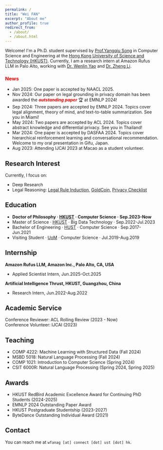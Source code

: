 ```yaml
---
permalink: /
title: "Wei FAN"
excerpt: "About me"
author_profile: true
redirect_from: 
  - /about/
  - /about.html
---
```


Welcome! I'm a Ph.D. student supervised by [Prof.Yangqiu Song](https://www.cse.ust.hk/~yqsong/) in Computer Science and Engineering at the [Hong Kong University of Science and Technology (HKUST)](https://hkust.edu.hk/). Currently, I am a research intern at Amazon Rufus LLM in Palo Alto, working with [Dr. Wenlin Yao](https://scholar.google.com/citations?user=qwo2A24AAAAJ) and [Dr. Zheng Li](https://scholar.google.com.hk/citations?user=P6fwn4AAAAAJ&hl).



### <font color="#FF0000">News</font>
- Jan 2025: One paper is accepted by NAACL 2025.
- Nov 2024: Our paper on legal grounding in privacy domain has been awarded the ***<font color="#FF0000">outstanding paper</font>*** 🏆 at EMNLP 2024!
- Sep 2024: Three papers are accepted by EMNLP 2024. Topics cover legal alignment, theory of mind, and text-to-table summarization. See you in Miami!
- May 2024: Two papers are accepted by ACL 2024. Topics cover abstract knowledge and differential privacy. See you in Thailand!
- Mar 2024: One paper is accepted by DASFAA 2024. Topics cover hierarchical reinforcement learning and conversational recommendation. Welcome to my oral presentation in Gifu, Japan.
- Aug 2023: Attending IJCAI 2023 at Macao as a student volunteer.

## Research Interest
<!-- My primary research focus is on **retrieval** and **logical reasoning**, with a special interest in the theory and application of legal NLP, large-scale knowledge graphs, and recommender systems. -->
Currently, I focus on:
- Deep Research
- Legal Reasoning: [Legal Rule Induction](https://arxiv.org/abs/2505.14104), [GoldCoin](https://arxiv.org/abs/2406.11149), [Privacy Checklist](https://arxiv.org/abs/2408.10053)


## Education

-  **Doctor of Philosophy · [HKUST](https://hkust.edu.hk/) · Computer Science · Sep.2023-Now**
-  Master of Science · [HKUST](https://hkust.edu.hk/) · Big Data Technology · Sep.2022-Jul.2023
-  Bachelor of Engineering · [HUST](https://hust.edu.cn/) · Computer Science · Sep.2017-Jun.2021
-  Visiting Student · [UoM](https://www.manchester.ac.uk/) · Computer Science · Jul.2019-Aug.2019
  
## Internship
**Amazon Rufus LLM, Amazon Inc., Palo Alto, CA, USA**
- Applied Scientist Intern, Jun.2025-Oct.2025
  
**Artificial Intelligence Thrust, HKUST, Guangzhou, China**
- Research Intern, Jun.2022-Aug.2022

## Academic Service
Conference Reviewer: ACL Rolling Review (2023 - Now)
<br>Conference Volunteer: IJCAI (2023)

## Teaching
- COMP 4222: Machine Learning with Structured Data (Fall 2024)
- MSBD 5018: Natural Language Processing (Fall 2024)
- COMP 1021: Introduction to Computer Science (Spring 2024)
- CSIT 6000R: Natural Language Processing (Spring 2024, Spring 2025)


## Awards
- HKUST RedBird Academic Excellence Award for Continuing PhD Students (2024-2025)
- EMNLP 2024 Outstanding Paper Award
- HKUST Postgraduate Studentship (2023-2027)
- ByteDance Outstanding Individual Award (2021)

## Contact
You can reach me at `wfanag [at] connect [dot] ust [dot] hk`.

<script type='text/javascript' id='clustrmaps' src='//cdn.clustrmaps.com/map_v2.js?cl=ffffff&w=350&t=m&d=JH7LPAxuPOUwmpB8ZB01Fa168e4WMQg10LG3FtRaggk&co=4b98ce&cmo=3acc3a&cmn=ff5353&ct=ffffff'></script>